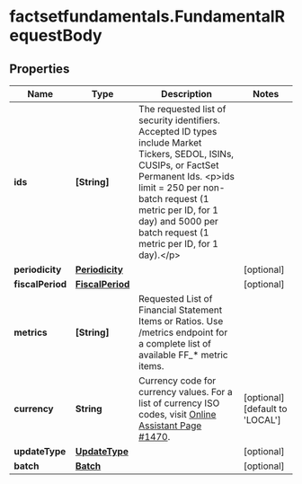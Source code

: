# factsetfundamentals.FundamentalRequestBody

## Properties

Name | Type | Description | Notes
------------ | ------------- | ------------- | -------------
**ids** | **[String]** | The requested list of security identifiers. Accepted ID types include Market Tickers, SEDOL, ISINs, CUSIPs, or FactSet Permanent Ids.  &lt;p&gt;ids limit &#x3D;  250 per non-batch request (1 metric per ID, for 1 day) and 5000 per batch request (1 metric per ID, for 1 day).&lt;/p&gt;  | 
**periodicity** | [**Periodicity**](Periodicity.md) |  | [optional] 
**fiscalPeriod** | [**FiscalPeriod**](FiscalPeriod.md) |  | [optional] 
**metrics** | **[String]** | Requested List of Financial Statement Items or Ratios. Use /metrics endpoint for a complete list of available FF_* metric items.  | 
**currency** | **String** | Currency code for currency values. For a list of currency ISO codes, visit [Online Assistant Page #1470](https://oa.apps.factset.com/pages/1470).  | [optional] [default to &#39;LOCAL&#39;]
**updateType** | [**UpdateType**](UpdateType.md) |  | [optional] 
**batch** | [**Batch**](Batch.md) |  | [optional] 


